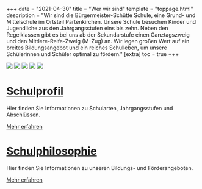 +++
date = "2021-04-30"
title = "Wer wir sind"
template = "toppage.html"
description = "Wir sind die Bürgermeister-Schütte Schule, eine Grund- und Mittelschule im Ortsteil Partenkirchen. Unsere Schule besuchen Kinder und Jugendliche aus den Jahrgangsstufen eins bis zehn. Neben den Regelklassen gibt es bei uns ab der Sekundarstufe einen Ganztagszweig und den Mittlere-Reife-Zweig (M-Zug) an. Wir legen großen Wert auf ein breites Bildungsangebot und ein reiches Schulleben, um unsere Schülerinnen und Schüler optimal zu fördern."
[extra]
toc = true
+++

<div style=" max-width: 100%;margin: 0 auto" class="teaser"
id="teaser">
<img src="/images/teaser0.png">
<img src="/images/teaser1.png">
<img src="/images/teaser2.png">
<img src="/images/teaser3.png">
<img src="/images/teaser4.png">
</div>

# [Schulprofil](/schulleben)
Hier finden Sie Informationen zu Schularten, Jahrgangsstufen und Abschlüssen.

[Mehr erfahren](/schulleben)

# [Schulphilosophie](/schulphilosophie)
Hier finden Sie Informationen zu unseren Bildungs- und Förderangeboten.

[Mehr erfahren](/schulphilosophie)

